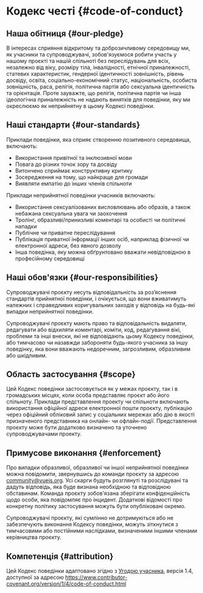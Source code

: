 # Кодекс честі {#code-of-conduct}

## Наша обітниця {#our-pledge}

В інтересах сприяння відкритому та доброзичливому середовищу ми, як учасники та супроводжувачі, зобов'язуємося робити участь у нашому проєкті та нашій спільноті без переслідувань для всіх, незалежно від віку, розміру тіла, інвалідності, етнічної приналежності, статевих характеристик, гендерної ідентичності зовнішність, рівень досвіду, освіта, соціально-економічний статус, національність, особиста зовнішність, раса, релігія, політична партія або сексуальна ідентичність та орієнтація. Проте зауважте, що релігія, політична партія чи інша ідеологічна приналежність не надають винятків для поведінки, яку ми окреслюємо як неприйнятну в цьому Кодексі поведінки.

## Наші стандарти {#our-standards}

Приклади поведінки, яка сприяє створенню позитивного середовища, включають:

- Використання привітної та інклюзивної мови
- Повага до різних точок зору та досвіду
- Витончено сприймає конструктивну критику
- Зосередження на тому, що найкраще для громади
- Виявляти емпатію до інших членів спільноти

Приклади неприйнятної поведінки учасників включають:

- Використання сексуалізованих висловлювань або образів, а також небажана сексуальна увага чи заохочення
- Тролінг, образливі/принизливі коментарі та особисті чи політичні нападки
- Публічне чи приватне переслідування
- Публікація приватної інформації інших осіб, наприклад фізичної чи електронної адреси, без явного дозволу
- Інша поведінка, яку можна обґрунтовано вважати невідповідною в професійному середовищі

## Наші обов'язки {#our-responsibilities}

Супроводжувачі проєкту несуть відповідальність за роз’яснення стандартів прийнятної поведінки, і очікується, що вони вживатимуть належних і справедливих коригувальних заходів у відповідь на будь-які випадки неприйнятної поведінки.

Супроводжувачі проєкту мають право та відповідальність видаляти, редагувати або відхиляти коментарі, коміти, код, редагування вікі, проблеми та інші внески, які не відповідають цьому Кодексу поведінки, або тимчасово чи назавжди забороняти будь-якого учасника за іншу поведінку, яка вони вважають недоречним, загрозливим, образливим або шкідливим.

## Область застосування {#scope}

Цей Кодекс поведінки застосовується як у межах проєкту, так і в громадських місцях, коли особа представляє проєкт або його спільноту. Приклади представлення проекту чи спільноти включають використання офіційної адреси електронної пошти проєкту, публікацію через офіційний обліковий запис у соціальних мережах або дію в якості призначеного представника на онлайн- чи офлайн-події. Представлення проєкту може бути додатково визначено та уточнено супроводжувачами проекту.

## Примусове виконання {#enforcement}

Про випадки образливої, образливої чи іншої неприйнятної поведінки можна повідомити, звернувшись до команди проєкту за адресою community@vuejs.org. Усі скарги будуть розглянуті та розслідувані та дадуть відповідь, яка буде визнана необхідною та відповідною обставинам. Команда проєкту зобов'язана зберігати конфіденційність щодо особи, яка повідомляє про інцидент. Додаткові відомості про конкретну політику застосування можуть бути опубліковані окремо.

Супроводжувачі проєкту, які сумлінно не дотримуються або не забезпечують виконання Кодексу поведінки, можуть зіткнутися з тимчасовими або постійними наслідками, визначеними іншими членами керівництва проєкту.

## Компетенція {#attribution}

Цей Кодекс поведінки адаптовано згідно з [Угодою учасника][homepage], версія 1.4, доступної за адресою https://www.contributor-covenant.org/version/1/4/code-of-conduct.html

[homepage]: https://www.contributor-covenant.org
